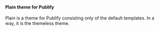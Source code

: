 #### Plain theme for Publify

Plain is a theme for Publify consisting only of the default templates. In a way,
it is the themeless theme.

